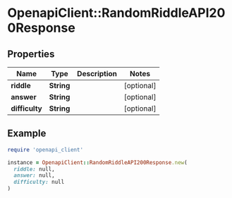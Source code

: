 # OpenapiClient::RandomRiddleAPI200Response

## Properties

| Name | Type | Description | Notes |
| ---- | ---- | ----------- | ----- |
| **riddle** | **String** |  | [optional] |
| **answer** | **String** |  | [optional] |
| **difficulty** | **String** |  | [optional] |

## Example

```ruby
require 'openapi_client'

instance = OpenapiClient::RandomRiddleAPI200Response.new(
  riddle: null,
  answer: null,
  difficulty: null
)
```

